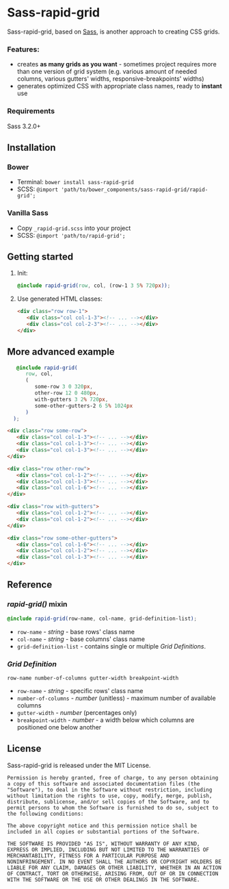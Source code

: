 # Sass-rapid-grid

Sass-rapid-grid, based on [Sass](https://github.com/nex3/sass), is another approach to creating CSS grids.

### Features:

- creates **as many grids as you want** - sometimes project requires more than one version of grid system (e.g. various amount of needed columns, various gutters' widths, responsive-breakpoints' widths)
- generates optimized CSS with appropriate class names, ready to **instant** use

### Requirements

Sass 3.2.0+

## Installation

### Bower

- Terminal: `bower install sass-rapid-grid`
- SCSS: `@import 'path/to/bower_components/sass-rapid-grid/rapid-grid';`

### Vanilla Sass

- Copy `_rapid-grid.scss` into your project
- SCSS: `@import 'path/to/rapid-grid';`

## Getting started

1. Init:

   ```scss
   @include rapid-grid(row, col, (row-1 3 5% 720px));
   ```

2. Use generated HTML classes:

   ```html
   <div class="row row-1">
      <div class="col col-1-3"><!-- ... --></div>
      <div class="col col-2-3"><!-- ... --></div>
   </div>
   ```

## More advanced example

```scss
   @include rapid-grid(
      row, col,
      (
         some-row 3 0 320px,
         other-row 12 0 480px,
         with-gutters 3 2% 720px,
         some-other-gutters-2 6 5% 1024px
      )
  );
```

```html
<div class="row some-row">
   <div class="col col-1-3"><!-- ... --></div>
   <div class="col col-1-3"><!-- ... --></div>
   <div class="col col-1-3"><!-- ... --></div>
</div>

<div class="row other-row">
   <div class="col col-1-2"><!-- ... --></div>
   <div class="col col-1-3"><!-- ... --></div>
   <div class="col col-1-6"><!-- ... --></div>
</div>

<div class="row with-gutters">
   <div class="col col-1-2"><!-- ... --></div>
   <div class="col col-1-2"><!-- ... --></div>
</div>

<div class="row some-other-gutters">
   <div class="col col-1-6"><!-- ... --></div>
   <div class="col col-1-2"><!-- ... --></div>
   <div class="col col-1-3"><!-- ... --></div>
</div>
```

## Reference

### *rapid-grid()* mixin

```scss
@include rapid-grid(row-name, col-name, grid-definition-list);
```
- `row-name` - *string* - base rows' class name
- `col-name` - *string* - base columns' class name
- `grid-definition-list` - contains single or multiple *Grid Definitions*.

### *Grid Definition*

`row-name number-of-columns gutter-width breakpoint-width`

- `row-name` - *string* - specific rows' class name
- `number-of-columns` - *number* (unitless) - maximum number of available columns
- `gutter-width` - *number* (percentages only)
- `breakpoint-width` - *number* - a width below which columns are positioned one below another

## License

Sass-rapid-grid is released under the MIT License.

```
Permission is hereby granted, free of charge, to any person obtaining
a copy of this software and associated documentation files (the
"Software"), to deal in the Software without restriction, including
without limitation the rights to use, copy, modify, merge, publish,
distribute, sublicense, and/or sell copies of the Software, and to
permit persons to whom the Software is furnished to do so, subject to
the following conditions:

The above copyright notice and this permission notice shall be
included in all copies or substantial portions of the Software.

THE SOFTWARE IS PROVIDED "AS IS", WITHOUT WARRANTY OF ANY KIND,
EXPRESS OR IMPLIED, INCLUDING BUT NOT LIMITED TO THE WARRANTIES OF
MERCHANTABILITY, FITNESS FOR A PARTICULAR PURPOSE AND
NONINFRINGEMENT. IN NO EVENT SHALL THE AUTHORS OR COPYRIGHT HOLDERS BE
LIABLE FOR ANY CLAIM, DAMAGES OR OTHER LIABILITY, WHETHER IN AN ACTION
OF CONTRACT, TORT OR OTHERWISE, ARISING FROM, OUT OF OR IN CONNECTION
WITH THE SOFTWARE OR THE USE OR OTHER DEALINGS IN THE SOFTWARE.
```
